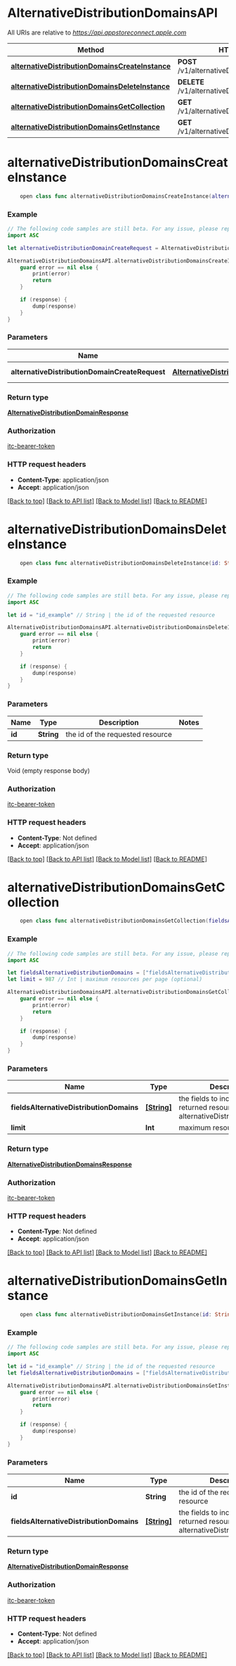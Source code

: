 # AlternativeDistributionDomainsAPI

All URIs are relative to *https://api.appstoreconnect.apple.com*

Method | HTTP request | Description
------------- | ------------- | -------------
[**alternativeDistributionDomainsCreateInstance**](AlternativeDistributionDomainsAPI.md#alternativedistributiondomainscreateinstance) | **POST** /v1/alternativeDistributionDomains | 
[**alternativeDistributionDomainsDeleteInstance**](AlternativeDistributionDomainsAPI.md#alternativedistributiondomainsdeleteinstance) | **DELETE** /v1/alternativeDistributionDomains/{id} | 
[**alternativeDistributionDomainsGetCollection**](AlternativeDistributionDomainsAPI.md#alternativedistributiondomainsgetcollection) | **GET** /v1/alternativeDistributionDomains | 
[**alternativeDistributionDomainsGetInstance**](AlternativeDistributionDomainsAPI.md#alternativedistributiondomainsgetinstance) | **GET** /v1/alternativeDistributionDomains/{id} | 


# **alternativeDistributionDomainsCreateInstance**
```swift
    open class func alternativeDistributionDomainsCreateInstance(alternativeDistributionDomainCreateRequest: AlternativeDistributionDomainCreateRequest, completion: @escaping (_ data: AlternativeDistributionDomainResponse?, _ error: Error?) -> Void)
```



### Example
```swift
// The following code samples are still beta. For any issue, please report via http://github.com/OpenAPITools/openapi-generator/issues/new
import ASC

let alternativeDistributionDomainCreateRequest = AlternativeDistributionDomainCreateRequest(data: AlternativeDistributionDomainCreateRequest_data(type: "type_example", attributes: AlternativeDistributionDomainCreateRequest_data_attributes(domain: "domain_example", referenceName: "referenceName_example"))) // AlternativeDistributionDomainCreateRequest | AlternativeDistributionDomain representation

AlternativeDistributionDomainsAPI.alternativeDistributionDomainsCreateInstance(alternativeDistributionDomainCreateRequest: alternativeDistributionDomainCreateRequest) { (response, error) in
    guard error == nil else {
        print(error)
        return
    }

    if (response) {
        dump(response)
    }
}
```

### Parameters

Name | Type | Description  | Notes
------------- | ------------- | ------------- | -------------
 **alternativeDistributionDomainCreateRequest** | [**AlternativeDistributionDomainCreateRequest**](AlternativeDistributionDomainCreateRequest.md) | AlternativeDistributionDomain representation | 

### Return type

[**AlternativeDistributionDomainResponse**](AlternativeDistributionDomainResponse.md)

### Authorization

[itc-bearer-token](../README.md#itc-bearer-token)

### HTTP request headers

 - **Content-Type**: application/json
 - **Accept**: application/json

[[Back to top]](#) [[Back to API list]](../README.md#documentation-for-api-endpoints) [[Back to Model list]](../README.md#documentation-for-models) [[Back to README]](../README.md)

# **alternativeDistributionDomainsDeleteInstance**
```swift
    open class func alternativeDistributionDomainsDeleteInstance(id: String, completion: @escaping (_ data: Void?, _ error: Error?) -> Void)
```



### Example
```swift
// The following code samples are still beta. For any issue, please report via http://github.com/OpenAPITools/openapi-generator/issues/new
import ASC

let id = "id_example" // String | the id of the requested resource

AlternativeDistributionDomainsAPI.alternativeDistributionDomainsDeleteInstance(id: id) { (response, error) in
    guard error == nil else {
        print(error)
        return
    }

    if (response) {
        dump(response)
    }
}
```

### Parameters

Name | Type | Description  | Notes
------------- | ------------- | ------------- | -------------
 **id** | **String** | the id of the requested resource | 

### Return type

Void (empty response body)

### Authorization

[itc-bearer-token](../README.md#itc-bearer-token)

### HTTP request headers

 - **Content-Type**: Not defined
 - **Accept**: application/json

[[Back to top]](#) [[Back to API list]](../README.md#documentation-for-api-endpoints) [[Back to Model list]](../README.md#documentation-for-models) [[Back to README]](../README.md)

# **alternativeDistributionDomainsGetCollection**
```swift
    open class func alternativeDistributionDomainsGetCollection(fieldsAlternativeDistributionDomains: [FieldsAlternativeDistributionDomains_alternativeDistributionDomainsGetCollection]? = nil, limit: Int? = nil, completion: @escaping (_ data: AlternativeDistributionDomainsResponse?, _ error: Error?) -> Void)
```



### Example
```swift
// The following code samples are still beta. For any issue, please report via http://github.com/OpenAPITools/openapi-generator/issues/new
import ASC

let fieldsAlternativeDistributionDomains = ["fieldsAlternativeDistributionDomains_example"] // [String] | the fields to include for returned resources of type alternativeDistributionDomains (optional)
let limit = 987 // Int | maximum resources per page (optional)

AlternativeDistributionDomainsAPI.alternativeDistributionDomainsGetCollection(fieldsAlternativeDistributionDomains: fieldsAlternativeDistributionDomains, limit: limit) { (response, error) in
    guard error == nil else {
        print(error)
        return
    }

    if (response) {
        dump(response)
    }
}
```

### Parameters

Name | Type | Description  | Notes
------------- | ------------- | ------------- | -------------
 **fieldsAlternativeDistributionDomains** | [**[String]**](String.md) | the fields to include for returned resources of type alternativeDistributionDomains | [optional] 
 **limit** | **Int** | maximum resources per page | [optional] 

### Return type

[**AlternativeDistributionDomainsResponse**](AlternativeDistributionDomainsResponse.md)

### Authorization

[itc-bearer-token](../README.md#itc-bearer-token)

### HTTP request headers

 - **Content-Type**: Not defined
 - **Accept**: application/json

[[Back to top]](#) [[Back to API list]](../README.md#documentation-for-api-endpoints) [[Back to Model list]](../README.md#documentation-for-models) [[Back to README]](../README.md)

# **alternativeDistributionDomainsGetInstance**
```swift
    open class func alternativeDistributionDomainsGetInstance(id: String, fieldsAlternativeDistributionDomains: [FieldsAlternativeDistributionDomains_alternativeDistributionDomainsGetInstance]? = nil, completion: @escaping (_ data: AlternativeDistributionDomainResponse?, _ error: Error?) -> Void)
```



### Example
```swift
// The following code samples are still beta. For any issue, please report via http://github.com/OpenAPITools/openapi-generator/issues/new
import ASC

let id = "id_example" // String | the id of the requested resource
let fieldsAlternativeDistributionDomains = ["fieldsAlternativeDistributionDomains_example"] // [String] | the fields to include for returned resources of type alternativeDistributionDomains (optional)

AlternativeDistributionDomainsAPI.alternativeDistributionDomainsGetInstance(id: id, fieldsAlternativeDistributionDomains: fieldsAlternativeDistributionDomains) { (response, error) in
    guard error == nil else {
        print(error)
        return
    }

    if (response) {
        dump(response)
    }
}
```

### Parameters

Name | Type | Description  | Notes
------------- | ------------- | ------------- | -------------
 **id** | **String** | the id of the requested resource | 
 **fieldsAlternativeDistributionDomains** | [**[String]**](String.md) | the fields to include for returned resources of type alternativeDistributionDomains | [optional] 

### Return type

[**AlternativeDistributionDomainResponse**](AlternativeDistributionDomainResponse.md)

### Authorization

[itc-bearer-token](../README.md#itc-bearer-token)

### HTTP request headers

 - **Content-Type**: Not defined
 - **Accept**: application/json

[[Back to top]](#) [[Back to API list]](../README.md#documentation-for-api-endpoints) [[Back to Model list]](../README.md#documentation-for-models) [[Back to README]](../README.md)

